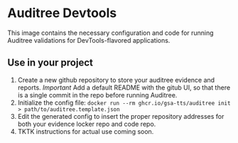 # Auditree Devtools

This image contains the necessary configuration and code for running Auditree validations
for DevTools-flavored applications.

## Use in your project

1. Create a new github repository to store your auditree evidence and reports. *Important* Add a default README with the gitub UI, so that there is a single commit in the repo before running Auditree.
1. Initialize the config file: `docker run --rm ghcr.io/gsa-tts/auditree init > path/to/auditree.template.json`
1. Edit the generated config to insert the proper repository addresses for both your evidence locker repo and code repo.
1. TKTK instructions for actual use coming soon.
